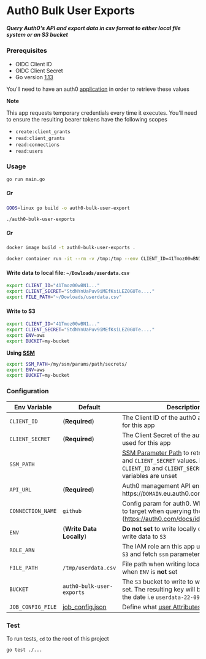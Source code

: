 # Auth0 Bulk User Exports

##### Query Auth0's API and export data in csv format to either local file system or an S3 bucket

### Prerequisites

- OIDC Client ID
- OIDC Client Secret 
- Go version [1.13](https://blog.golang.org/go1.13)

You'll need to have an auth0 [application](https://auth0.com/docs/applications) in order to retrieve these values

**Note**

This app requests temporary credentials every time it executes.  You'll need to ensure the resulting bearer tokens have the following scopes

- `create:client_grants`
- `read:client_grants`
- `read:connections`
- `read:users`

### Usage

```bash
go run main.go
```
##### Or

```bash
GOOS=linux go build -o auth0-bulk-user-export
```

```bash
./auth0-bulk-user-exports
```

##### Or

```bash
docker image build -t auth0-bulk-user-exports .
```

```bash
docker container run -it --rm -v /tmp:/tmp --env CLIENT_ID=41Tmoz00wBN1... --env CLIENT_SECRET=StdNYnUaPuv9iMEfKsiLEZ0GUTe... --name auth0-bulk-user-exports auth0-bulk-user-exports
```

#### Write data to local file: `~/Dowloads/userdata.csv`

```bash
export CLIENT_ID="41Tmoz00wBN1..."
export CLIENT_SECRET="StdNYnUaPuv9iMEfKsiLEZ0GUTe...."
export FILE_PATH="~/Dowloads/userdata.csv"
```

#### Write to S3

```bash
export CLIENT_ID="41Tmoz00wBN1..."
export CLIENT_SECRET="StdNYnUaPuv9iMEfKsiLEZ0GUTe...."
export ENV=aws
export BUCKET=my-bucket
```

__Using [SSM](https://docs.aws.amazon.com/systems-manager/latest/userguide/systems-manager-parameter-store.html)__

```bash
export SSM_PATH=/my/ssm/params/path/secrets/
export ENV=aws
export BUCKET=my-bucket

```

[ssm]: https://docs.aws.amazon.com/systems-manager/latest/APIReference/API_GetParametersByPath.html

### Configuration

| Env Variable  | Default  | Description                                |
|---------------|----------|--------------------------------------------|
| `CLIENT_ID` | (**Required**) | The Client ID of the auth0 application used for this app |
| `CLIENT_SECRET` | (**Required**) | The Client Secret of the auth0 application used for this app |
| `SSM_PATH`    | | [SSM Parameter Path][ssm] to retrieve `CLIENT_ID` and `CLIENT_SECRET` values. **Required If** `CLIENT_ID` and `CLIENT_SECRET` environment variables are unset | 
| `API_URL`     | (**Required**) | Auth0 management API endpoint i.e. https://`DOMAIN`.eu.auth0.com |
| `CONNECTION_NAME` | `github` | Config param for auth0.  Which connection to target when querying the API (https://auth0.com/docs/identityproviders) |
| `ENV` | (**Write Data Locally**) | **Do not set** to write locally or set to `aws` to write data to `S3` |
| `ROLE_ARN` | | The IAM role arn this app uses to write to `S3` and fetch `ssm` parameters |
| `FILE_PATH` | `/tmp/userdata.csv` | File path when writing locally. Only works when `ENV` is **not** set |
| `BUCKET` | `auth0-bulk-user-exports` | The `S3` bucket to write to when `ENV=aws` is set.  The resulting key will be suffixed with the date i.e `userdata-22-09-2019` |
| `JOB_CONFIG_FILE` | [job_config.json](./job_config.json) | Define what [user Attributes](https://auth0.com/docs/users/references/user-profile-structure#user-profile-attributes) to export |

### Test

To run tests, `cd` to the root of this project

```bash
go test ./...
```
